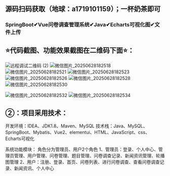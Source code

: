 ## 源码扫码获取（地球：a1719101159）；一杯奶茶即可
###  SpringBoot✔Vue问卷调查管理系统✔Java✔Echarts可视化图✔文件上传
## ⭐代码截图、功能效果截图在二维码下面⭐：
![远程调试二维码 (2)](https://github.com/user-attachments/assets/a521e67f-1e94-4c59-b251-9dea4cca9f92)
![微信图片_20250628182518](https://github.com/user-attachments/assets/9448c505-1073-4c0e-a161-b3ec78261785)
![微信图片_20250628182521](https://github.com/user-attachments/assets/3d5f3541-a06e-4183-90dc-3fec7a8d85cf)
![微信图片_20250628182523](https://github.com/user-attachments/assets/14a2d2de-7ba5-4080-8e0f-a6c3ded126e2)
![微信图片_20250628182526](https://github.com/user-attachments/assets/70a0250c-7645-4f04-adcf-07f0bcf15216)
![微信图片_20250628182528](https://github.com/user-attachments/assets/54bff161-6332-454e-8ab7-67d466a4b1cd)
![微信图片_20250628182530](https://github.com/user-attachments/assets/9e329d0f-d6d2-4fa0-94fa-b5ab59fce4f4)

![微信图片_20250628182532](https://github.com/user-attachments/assets/beecb0f3-4a32-4ad8-a838-0dc20f404830)
![微信图片_20250628182534](https://github.com/user-attachments/assets/837af59c-6ed3-4d22-bd7e-a38a64951d46)

## ②：项目采用技术：
开发环境：IDEA、JDK1.8、Maven、MySQL
技术栈：Java、MySQL、SpringBoot、Mybatis、Vue2、elementui、HTML、JavaScript、css、Echarts可视化

系统功能模块：
角色分为管理员、用户2个角色
1、管理员：登录、个人中心、管理员管理、用户管理、问卷管理、题目管理、问卷调查记录、新闻资讯管理、轮播图管理
2、用户：注册、登录、首页、问卷列表、进行问卷调查、查看问卷调查记录、新闻资讯、个人中心
